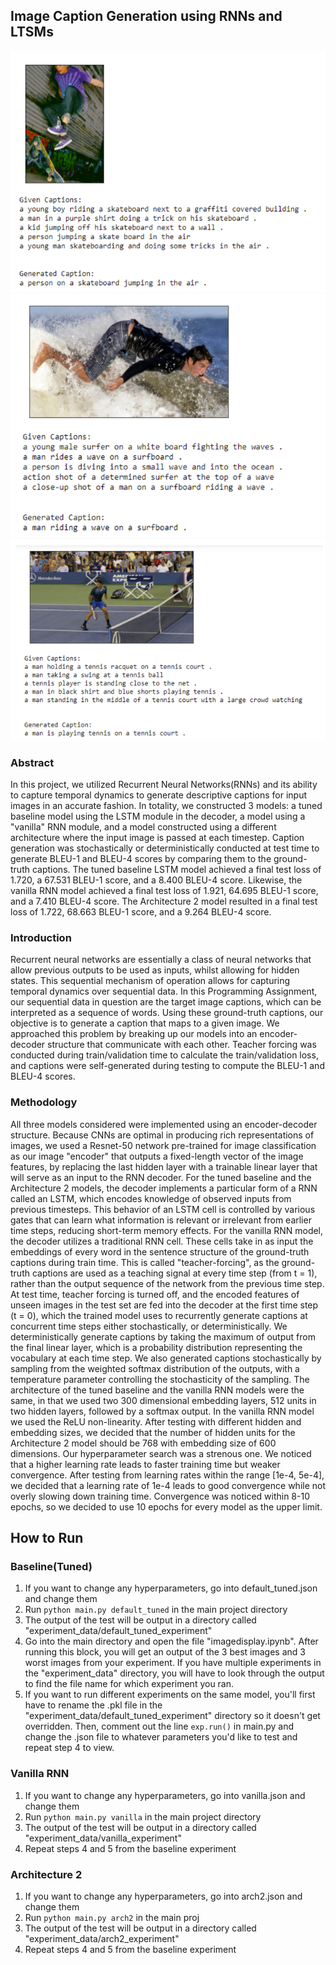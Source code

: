 ## Image Caption Generation using RNNs and LTSMs
![Captioning Example 1](captionresults1.png)
![Captioning Example 2](captionresults2.png)
![Captioning Example 3](captionresults3.png)
### Abstract
In this project, we utilized Recurrent Neural Networks(RNNs) and its ability to capture temporal dynamics to generate descriptive captions for input images in an accurate fashion. In totality, we constructed 3 models: a tuned baseline model using the LSTM module in the decoder, a model using a "vanilla" RNN module, and a model constructed using a different architecture where the input image is passed at each timestep. Caption generation was stochastically or deterministically conducted at test time to generate BLEU-1 and BLEU-4 scores by comparing them to the ground-truth captions. The tuned baseline LSTM model achieved a final test loss of 1.720, a 67.531 BLEU-1 score, and a 8.400 BLEU-4 score. Likewise, the vanilla RNN model achieved a final test loss of 1.921, 64.695 BLEU-1 score, and a 7.410 BLEU-4 score. The Architecture 2 model resulted in a final test loss of 1.722, 68.663 BLEU-1 score, and a 9.264 BLEU-4 score.

### Introduction
Recurrent neural networks are essentially a class of neural networks that allow previous outputs to be used as inputs, whilst allowing for hidden states. This sequential mechanism of operation allows for capturing temporal dynamics over sequential data. In this Programming Assignment, our sequential data in question are the target image captions, which can be interpreted as a sequence of words. Using these ground-truth captions, our objective is to generate a caption that maps to a given image. We approached this problem by breaking up our models into an encoder-decoder structure that communicate with each other. Teacher forcing was conducted during train/validation time to calculate the train/validation loss, and captions were self-generated during testing to compute the BLEU-1 and BLEU-4 scores.

### Methodology
All three models considered were implemented using an encoder-decoder structure. Because CNNs are optimal in producing rich representations of images, we used a Resnet-50 network pre-trained for image classification as our image "encoder" that outputs a fixed-length vector of the image features, by replacing the last hidden layer with a trainable linear layer that will serve as an input to the RNN decoder. For the tuned baseline and the Architecture 2 models, the decoder implements a particular form of a RNN called an LSTM, which encodes knowledge of observed inputs from previous timesteps. This behavior of an LSTM cell is controlled by various gates that can learn what information is relevant or irrelevant from earlier time steps, reducing short-term memory effects. For the vanilla RNN model, the decoder utilizes a traditional RNN cell. These cells take in as input the embeddings of every word in the sentence structure of the ground-truth captions during train time. This is called "teacher-forcing", as the ground-truth captions are used as a teaching signal at every time step (from t = 1), rather than the output sequence of the network from the previous time step. At test time, teacher forcing is turned off, and the encoded features of unseen images in the test set are fed into the decoder at the first time step (t = 0), which the trained model uses to recurrently generate captions at concurrent time steps either stochastically, or deterministically. We deterministically generate captions by taking the maximum of output from the final linear layer, which is a probability distribution representing the vocabulary at each time step. We also generated captions stochastically by sampling from the weighted softmax distribution of the outputs, with a temperature parameter controlling the stochasticity of the sampling. The architecture of the tuned baseline and the vanilla RNN models were the same, in that we used two 300 dimensional embedding layers, 512 units in two hidden layers, followed by a softmax output. In the vanilla RNN model we used the ReLU non-linearity. After testing with different hidden and embedding sizes, we decided that the number of hidden units for the Architecture 2 model should be 768 with embedding size of 600 dimensions. Our hyperparameter search was a strenous one. We noticed that a higher learning rate leads to faster training time but weaker convergence. After testing from learning rates within the range [1e-4, 5e-4], we decided that a learning rate of 1e-4 leads to good convergence while not overly slowing down training time. Convergence was noticed within 8-10 epochs, so we decided to use 10 epochs for every model as the upper limit.

## How to Run

### Baseline(Tuned)
1. If you want to change any hyperparameters, go into default_tuned.json and change them
2. Run `python main.py default_tuned` in the main project directory
3. The output of the test will be output in a directory called "experiment_data/default_tuned_experiment"
4. Go into the main directory and open the file "imagedisplay.ipynb". After running this block, you will get an output of the 3 best images and 3 worst images from your experiment. If you have multiple experiments in the "experiment_data" directory, you will have to look through the output to find the file name for which experiment you ran.
5. If you want to run different experiments on the same model, you'll first have to rename the .pkl file in the "experiment_data/default_tuned_experiment" directory so it doesn't get overridden. Then, comment out the line `exp.run()` in main.py and change the .json file to whatever parameters you'd like to test and repeat step 4 to view.


### Vanilla RNN
1. If you want to change any hyperparameters, go into vanilla.json and change them
2. Run `python main.py vanilla` in the main project directory
3. The output of the test will be output in a directory called "experiment_data/vanilla_experiment"
4. Repeat steps 4 and 5 from the baseline experiment

### Architecture 2
1. If you want to change any hyperparameters, go into arch2.json and change them
2. Run `python main.py arch2` in the main proj
3. The output of the test will be output in a directory called "experiment_data/arch2_experiment"
4. Repeat steps 4 and 5 from the baseline experiment
